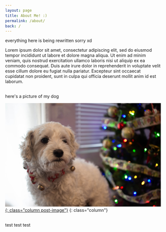 ```yaml
---
layout: page
title: About Me! :)
permalink: /about/
back: /
---
```


<link rel="stylesheet" href="{{ "/assets/css/posts.css" | prepend: site.baseurl }}">

everything here is being rewritten sorry xd

Lorem ipsum dolor sit amet, consectetur adipiscing elit, sed do eiusmod tempor incididunt ut labore et dolore magna aliqua. Ut enim ad minim veniam, quis nostrud exercitation ullamco laboris nisi ut aliquip ex ea commodo consequat. Duis aute irure dolor in reprehenderit in voluptate velit esse cillum dolore eu fugiat nulla pariatur. Excepteur sint occaecat cupidatat non proident, sunt in culpa qui officia deserunt mollit anim id est laborum.

<br>
here's a picture of my dog

[![Mushu :)](/assets/images/mushu.jpg){: class="column post-image"}](/assets/images/mushu.jpg)
{: class="column"}

<br>
test test test